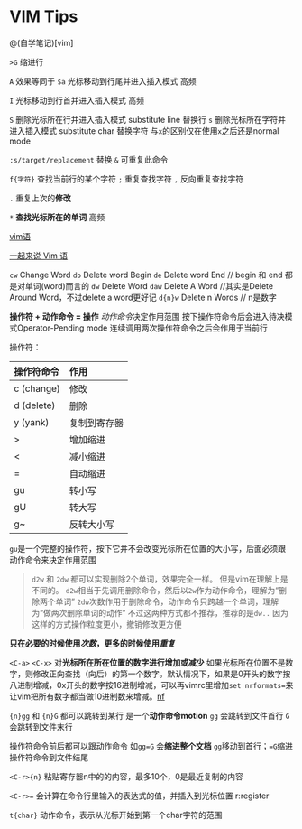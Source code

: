 # VIM Tips
@(自学笔记)[vim]

`>G`	 缩进行

`A` 效果等同于 `$a` 光标移动到行尾并进入插入模式 高频

`I` 光标移动到行首并进入插入模式 高频

`S` 删除光标所在行并进入插入模式 substitute line 替换行
`s` 删除光标所在字符并进入插入模式 substitute char 替换字符
与`x`的区别仅在使用`x`之后还是normal mode

`:s/target/replacement` 替换 `&` 可重复此命令

`f{字符}` 查找当前行的某个字符
`;` 重复查找字符  `,` 反向重复查找字符

`.` 重复上次的**修改**

`*` **查找光标所在的单词** 高频

[vim语](https://app.yinxiang.com/shard/s34/nl/7629649/3f100815-3273-407b-8122-0c3698319e64)

[一起来说 Vim 语](http://www.jianshu.com/p/a361ce8c97bc)

`cw` Change Word 
`db` Delete word Begin
`de` Delete word End // begin 和 end 都是对单词(word)而言的
`dw` Delete Word
`daw` Delete A Word //其实是Delete Around Word，不过delete a word更好记
`d{n}w` Delete n Words // n是数字

**操作符 + 动作命令 = 操作**
*动作命令*决定作用范围
按下操作符命令后会进入待决模式Operator-Pending mode
连续调用两次操作符命令之后会作用于当前行

操作符：

| 操作符命令  |  作用| 
| :-------- | :--------| 
| c (change)   |修改|
| d (delete)   |删除| 
| y (yank)   |复制到寄存器| 
| >  |增加缩进|
| <   |减小缩进|
| = | 自动缩进|
|gu|转小写|
|gU|转大写|
|g~|反转大小写|

`gu`是一个完整的操作符，按下它并不会改变光标所在位置的大小写，后面必须跟动作命令来决定作用范围

> `d2w` 和 `2dw` 都可以实现删除2个单词，效果完全一样。
> 但是vim在理解上是不同的。
> `d2w`相当于先调用删除命令，然后以`2w`作为动作命令，理解为“删除两个单词”
> `2dw`次数作用于删除命令，动作命令只跨越一个单词，理解为“做两次删除单词的动作”
> 不过这两种方式都不推荐，推荐的是`dw..`
> 因为这样的方式操作粒度更小，撤销修改更方便

**只在必要的时候使用*次数*，更多的时候使用*重复***


`<C-a>` `<C-x>` 对**光标所在所在位置的数字进行增加或减少**
如果光标所在位置不是数字，则修改正向查找（向后）的第一个数字。默认情况下，如果是0开头的数字按八进制增减，0x开头的数字按16进制增减，可以再vimrc里增加`set nrformats=`来让vim把所有数字都当做10进制数来增减。[nf](http://vimdoc.sourceforge.net/htmldoc/options.html#'nrformats')

`{n}gg` 和 `{n}G` 都可以跳转到某行 是一个**动作命令motion**
`gg` 会跳转到文件首行 
`G` 会跳转到文件末行

操作符命令前后都可以跟动作命令
如`gg=G` 会**缩进整个文档**
`gg`移动到首行；`=G`缩进操作符命令到文件结尾

`<C-r>{n}` 粘贴寄存器n中的的内容，最多10个，0是最近复制的内容

`<C-r>=` 会计算在命令行里输入的表达式的值，并插入到光标位置 r:register

`t{char}` 动作命令，表示从光标开始到第一个char字符的范围

